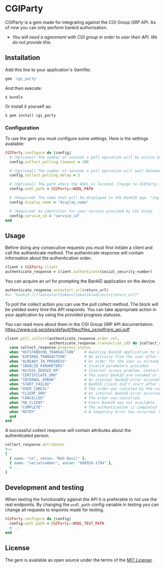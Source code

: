 # CGIParty
CGIParty is a gem made for integrating against the CGI Group GRP API.
As of now you can only perform bankid authorisation.

- *You will need a agreement with CGI group in order to user their API. We do not provide this.*

## Installation

Add this line to your application's Gemfile:

```ruby
gem 'cgi_party'
```

And then execute:

    $ bundle

Or install it yourself as:

    $ gem install cgi_party

### Configuration
To use the gem you must configure some settings.
Here is the settings available:
```ruby
CGIParty.configure do |config|
  # (Optional) The number of seconds a poll operation will be active before timeout. Recommended is 180 seconds.
  config.collect_polling_timeout = 180

  # (Optional) The number of seconds a poll operation will wait between each call. Recommended 3 seconds.
  config.collect_polling_delay = 3

  # (Optional) The path where the WSDL is located. Change to CGIParty::TEST_PATH in development and testing
  config.wsdl_path = CGIParty::WSDL_PATH

  # (Required) The name that will be displayed in the BankID app. "Jag legitimerar mig mot #{display_name}"
  config.display_name = "display_name"

  # (Required) An identifier for your service provided by CGI Group
  config.service_id = "service_id"
end
```

## Usage
Before doing any consecutive requests you must first initiate a client and call
the authenticate method. The authenticate response will contain information about
the authentication order.
```ruby
client = CGIParty.client
authenticate_response = client.authenticate(social_security_number)
```

You can acquire an url for prompting the BankID application on the device.
```ruby
authenticate_response.autostart_url(return_url)
#=> "bankid:///?autostarttoken=[token]&redirect=[return_url]"
```

To poll the collect action you can use the poll collect method. The block will be yielded
every time the API responds. You can take appropriate action in your application by using the provided
progress statuses.

You can read more about them in the CGI Group GRP API documentation:
https://www.cgi.se/sites/default/files/files_se/pdf/grp_api.pdf
```ruby
client.poll_collect(authenticate_response.order_ref,
                    authenticate_response.transaction_id) do |collect_response|
  case collect_response.progress_status
  when "OUTSTANDING_TRANSACTION"    # Awaiting BankID application to start. (Might need manual boot)
  when "EXPIRED_TRANSACTION"        # No activity from the user after 180s.
  when "ALREADY_IN_PROGRESS"        # An order for the user is already in progress.
  when "INVALID_PARAMETERS"         # Invalid parameters provided.
  when "ACCESS_DENIED_RP"           # Internal access problem. Contact CGI.
  when "CERTIFICATE_ERR"            # The users BankID are revoked or invalid.
  when "INTERNAL_ERROR"             # An internal BankID error occured.
  when "START_FAILED"               # BankID client did't start after 30s
  when "USER_CANCEL"                # The order was canceled by the user.
  when "CLIENT_ERR"                 # An internal BankID error occurred.
  when "CANCELLED"                  # The order was cancelled.
  when "NO_CLIENT"                  # Users BankID was not available
  when "COMPLETE"                   # The authentication is completed
  when "RETRY"                      # A temporary error has occurred. Prompt the user to try again.
  end
end
```

A successful collect response will contain attributes about the authenticated person.
```ruby
collect_response.attributes
#=>
[
  { name: "cn", value: "Bob Basil" },
  { name: "serialnumber", value: "680916-1794" },
  # ...
]
```

## Development and testing
When testing the functionality against the API it is preferable to not use
the real endpoints. By changing the `wsdl_path` config variable in testing you can
change all requests to enpoints made for testing.
```ruby
CGIParty.configure do |config|
  config.wsdl_path = CGIParty::WSDL_TEST_PATH
  # ...
end
```
## License
The gem is available as open source under the terms of the [MIT License](https://opensource.org/licenses/MIT).
